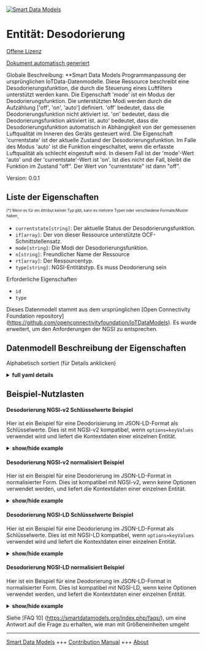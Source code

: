 <!-- 10-Header -->  
[![Smart Data Models](https://smartdatamodels.org/wp-content/uploads/2022/01/SmartDataModels_logo.png "Logo")](https://smartdatamodels.org)  
Entität: Desodorierung  
======================<!-- /10-Header -->  
<!-- 15-License -->  
[Offene Lizenz](https://github.com/smart-data-models//dataModel.OCF/blob/master/Deodorization/LICENSE.md)  
[Dokument automatisch generiert](https://docs.google.com/presentation/d/e/2PACX-1vTs-Ng5dIAwkg91oTTUdt8ua7woBXhPnwavZ0FxgR8BsAI_Ek3C5q97Nd94HS8KhP-r_quD4H0fgyt3/pub?start=false&loop=false&delayms=3000#slide=id.gb715ace035_0_60)  
<!-- /15-License -->  
<!-- 20-Description -->  
Globale Beschreibung: **Smart Data Models Programmanpassung der ursprünglichen IoTData-Datenmodelle. Diese Ressource beschreibt eine Desodorierungsfunktion, die durch die Steuerung eines Luftfilters unterstützt werden kann.   Die Eigenschaft 'mode' ist ein Modus der Deodorierungsfunktion. Die unterstützten Modi werden durch die Aufzählung ['off', 'on', 'auto'] definiert. 'off' bedeutet, dass die Deodorierungsfunktion nicht aktiviert ist. 'on' bedeutet, dass die Deodorierungsfunktion aktiviert ist. auto' bedeutet, dass die Desodorierungsfunktion automatisch in Abhängigkeit von der gemessenen Luftqualität im Inneren des Geräts gesteuert wird.  Die Eigenschaft 'currentstate' ist der aktuelle Zustand der Desodorierungsfunktion. Im Falle des Modus 'auto' ist die Funktion eingeschaltet, wenn die erfasste Luftqualität als schlecht eingestuft wird. In diesem Fall ist der 'mode'-Wert 'auto' und der 'currentstate'-Wert ist 'on'. Ist dies nicht der Fall, bleibt die Funktion im Zustand "off". Der Wert von "currentstate" ist dann "off".  
Version: 0.0.1  
<!-- /20-Description -->  
<!-- 30-PropertiesList -->  

## Liste der Eigenschaften  

<sup><sub>[*] Wenn es für ein Attribut keinen Typ gibt, kann es mehrere Typen oder verschiedene Formate/Muster haben</sub></sup>.  
- `currentstate[string]`: Der aktuelle Status der Desodorierungsfunktion.  - `if[array]`: Der von dieser Ressource unterstützte OCF-Schnittstellensatz.  - `mode[string]`: Die Modi der Desodorierungsfunktion.  - `n[string]`: Freundlicher Name der Ressource  - `rt[array]`: Der Ressourcentyp.  - `type[string]`: NGSI-Entitätstyp. Es muss Deodorierung sein  <!-- /30-PropertiesList -->  
<!-- 35-RequiredProperties -->  
Erforderliche Eigenschaften  
- `id`  - `type`  <!-- /35-RequiredProperties -->  
<!-- 40-RequiredProperties -->  
Dieses Datenmodell stammt aus dem ursprünglichen [Open Connectivity Foundation repository] (https://github.com/openconnectivityfoundation/IoTDataModels). Es wurde erweitert, um den Anforderungen der NGSI zu entsprechen.  
<!-- /40-RequiredProperties -->  
<!-- 50-DataModelHeader -->  
## Datenmodell Beschreibung der Eigenschaften  
Alphabetisch sortiert (für Details anklicken)  
<!-- /50-DataModelHeader -->  
<!-- 60-ModelYaml -->  
<details><summary><strong>full yaml details</strong></summary>    
```yaml  
Deodorization:    
  description: 'Smart Data Models Program adaptation of the original IoTData data Models. This Resource describes a deodorization function, which can be supported by controlling on air filter.   The Property ''mode'' is a mode of the deodorization function. The supported modes are defined by the enumeration [''off'', ''on'', ''auto''].  ''off'' means that the deodorization function is not enabled. ''on'' means that the deodorization function is active. ''auto'' means that the deodorization function is automatically controlled depending on sensed air condition in the device inside.  The Property ''currentstate'' is the current state of the deodorization function. In the case of ''auto'' mode, if the sensed air condition is determined to be bad, the function will be ''on''. Then, ''mode'' value is ''auto'' and ''currentstate'' value is ''on''. If not, the function is remaining ''off'' state. Then, ''currentstate'' value is ''off''.'    
  properties:    
    currentstate:    
      description: The current state of the Deodorization function.    
      enum:    
        - off    
        - on    
      readOnly: true    
      type: string    
      x-ngsi:    
        type: Property    
    if:    
      description: The OCF Interface set supported by this Resource.    
      items:    
        enum:    
          - oic.if.a    
          - oic.if.baseline    
        type: string    
      minItems: 2    
      readOnly: true    
      type: array    
      uniqueItems: true    
      x-ngsi:    
        type: Property    
    mode:    
      description: The modes of the Deodorization function.    
      enum:    
        - off    
        - on    
        - auto    
      type: string    
      x-ngsi:    
        type: Property    
    n:    
      description: Friendly name of the Resource    
      maxLength: 64    
      readOnly: true    
      type: string    
      x-ngsi:    
        type: Property    
    rt:    
      description: The Resource Type.    
      items:    
        enum:    
          - oic.r.deodorization    
        maxLength: 64    
        type: string    
      minItems: 1    
      readOnly: true    
      type: array    
      uniqueItems: true    
      x-ngsi:    
        type: Property    
    type:    
      description: NGSI entity type. It has to be Deodorization    
      enum:    
        - Deodorization    
      type: string    
      x-ngsi:    
        type: Property    
  required:    
    - id    
    - type    
  type: object    
  x-derived-from: https://github.com/OpenInterConnect/IoTDataModels/blob/master/DeodorizationResURI.swagger.json    
  x-disclaimer: 'Redistribution and use in source and binary forms, with or without modification, are permitted  provided that the license conditions are met. Copyleft (c) 2022 Contributors to Smart Data Models Program'    
  x-license-url: https://github.com/smart-data-models/dataModel.OCF/blob/master/Deodorization/LICENSE.md    
  x-model-schema: https://smart-data-models.github.io/dataModel.IoTDataModels/Deodorization/schema.json    
  x-model-tags: OCF    
  x-version: 0.0.1    
```  
</details>    
<!-- /60-ModelYaml -->  
<!-- 70-MiddleNotes -->  
<!-- /70-MiddleNotes -->  
<!-- 80-Examples -->  
## Beispiel-Nutzlasten  
#### Desodorierung NGSI-v2 Schlüsselwerte Beispiel  
Hier ist ein Beispiel für eine Deodorisierung im JSON-LD-Format als Schlüsselwerte. Dies ist mit NGSI-v2 kompatibel, wenn `options=keyValues` verwendet wird und liefert die Kontextdaten einer einzelnen Entität.  
<details><summary><strong>show/hide example</strong></summary>    
```json  
{  
  "id": "urn:ngsi-ld:Deodorization:id:XDXD:95550483",  
  "dateCreated": "1999-03-18T19:45:38Z",  
  "dateModified": "2003-06-19T17:39:31Z",  
  "source": "Enter example study enjoy get research cost once. Professor bill page center.",  
  "name": "Attention produce quite newspaper world story approach.",  
  "alternateName": "Stand usually material per great although young. During move somebody everybody inside.",  
  "description": "Talk fund we course affect mother. Bring western apply security democratic.",  
  "dataProvider": "Success show social modern view. Officer stock true center have foot watch firm. Require capital yourself yard bar approach.",  
  "owner": [  
    "urn:ngsi-ld:Deodorization:items:RAZH:64911453",  
    "urn:ngsi-ld:Deodorization:items:TUDH:55185476"  
  ],  
  "seeAlso": [  
    "urn:ngsi-ld:Deodorization:items:KRVY:49754379",  
    "urn:ngsi-ld:Deodorization:items:YFMD:65193227"  
  ],  
  "location": {  
    "type": "Point",  
    "coordinates": [  
      -4.4983885,  
      -135.992885  
    ]  
  },  
  "address": {  
    "streetAddress": "Low record Republican number prevent citizen group. List memory begin marriage weight.",  
    "addressLocality": "Standard religious your buy boy down lot. Partner someone available guess security sing between create. Within standard everyone speech require street manage.",  
    "addressRegion": "Short yet just table month until. Expert true dark director throughout red continue. You remain street various than training able.",  
    "addressCountry": "There meet maybe message language such.",  
    "postalCode": "Someone music several little training easy human.",  
    "postOfficeBoxNumber": "Walk me continue executive green. Feel coach fall stuff often."  
  },  
  "areaServed": "Common collection agree away. Gun collection recently old project."  
}  
```  
</details>  
#### Desodorierung NGSI-v2 normalisiert Beispiel  
Hier ist ein Beispiel für eine Deodorierung im JSON-LD-Format in normalisierter Form. Dies ist kompatibel mit NGSI-v2, wenn keine Optionen verwendet werden, und liefert die Kontextdaten einer einzelnen Entität.  
<details><summary><strong>show/hide example</strong></summary>    
```json  
{  
  "id": {  
    "type": "string",  
    "value": "urn:ngsi-ld:Deodorization:id:XDXD:95550483"  
  },  
  "dateCreated": {  
    "format": "date-time",  
    "type": "string",  
    "value": "1999-03-18T19:45:38Z"  
  },  
  "dateModified": {  
    "format": "date-time",  
    "type": "string",  
    "value": "2003-06-19T17:39:31Z"  
  },  
  "source": {  
    "type": "string",  
    "value": "Enter example study enjoy get research cost once. Professor bill page center."  
  },  
  "name": {  
    "type": "string",  
    "value": "Attention produce quite newspaper world story approach."  
  },  
  "alternateName": {  
    "type": "string",  
    "value": "Stand usually material per great although young. During move somebody everybody inside."  
  },  
  "description": {  
    "type": "string",  
    "value": "Talk fund we course affect mother. Bring western apply security democratic."  
  },  
  "dataProvider": {  
    "type": "string",  
    "value": "Success show social modern view. Officer stock true center have foot watch firm. Require capital yourself yard bar approach."  
  },  
  "owner": {  
    "type": "array",  
    "value": [  
      "urn:ngsi-ld:Deodorization:items:RAZH:64911453",  
      "urn:ngsi-ld:Deodorization:items:TUDH:55185476"  
    ]  
  },  
  "seeAlso": {  
    "type": "array",  
    "value": [  
      "urn:ngsi-ld:Deodorization:items:KRVY:49754379",  
      "urn:ngsi-ld:Deodorization:items:YFMD:65193227"  
    ]  
  },  
  "location": {  
    "type": "object",  
    "value": {  
      "type": "Point",  
      "coordinates": [  
        -4.4983885,  
        -135.992885  
      ]  
    }  
  },  
  "address": {  
    "type": "object",  
    "value": {  
      "streetAddress": "Low record Republican number prevent citizen group. List memory begin marriage weight.",  
      "addressLocality": "Standard religious your buy boy down lot. Partner someone available guess security sing between create. Within standard everyone speech require street manage.",  
      "addressRegion": "Short yet just table month until. Expert true dark director throughout red continue. You remain street various than training able.",  
      "addressCountry": "There meet maybe message language such.",  
      "postalCode": "Someone music several little training easy human.",  
      "postOfficeBoxNumber": "Walk me continue executive green. Feel coach fall stuff often."  
    }  
  },  
  "areaServed": {  
    "type": "string",  
    "value": "Common collection agree away. Gun collection recently old project."  
  }  
}  
```  
</details>  
#### Desodorierung NGSI-LD Schlüsselwerte Beispiel  
Hier ist ein Beispiel für eine Deodorierung im JSON-LD-Format als Schlüsselwerte. Dies ist mit NGSI-LD kompatibel, wenn `options=keyValues` verwendet wird und liefert die Kontextdaten einer einzelnen Entität.  
<details><summary><strong>show/hide example</strong></summary>    
```json  
{  
    "id": "urn:ngsi-ld:Deodorization:id:XDXD:95550483",  
    "dateCreated": "1999-03-18T19:45:38Z",  
    "dateModified": "2003-06-19T17:39:31Z",  
    "source": "Enter example study enjoy get research cost once. Professor bill page center.",  
    "name": "Attention produce quite newspaper world story approach.",  
    "alternateName": "Stand usually material per great although young. During move somebody everybody inside.",  
    "description": "Talk fund we course affect mother. Bring western apply security democratic.",  
    "dataProvider": "Success show social modern view. Officer stock true center have foot watch firm. Require capital yourself yard bar approach.",  
    "owner": [  
        "urn:ngsi-ld:Deodorization:items:RAZH:64911453",  
        "urn:ngsi-ld:Deodorization:items:TUDH:55185476"  
    ],  
    "seeAlso": [  
        "urn:ngsi-ld:Deodorization:items:KRVY:49754379",  
        "urn:ngsi-ld:Deodorization:items:YFMD:65193227"  
    ],  
    "location": {  
        "type": "Point",  
        "coordinates": [  
            -4.4983885,  
            -135.992885  
        ]  
    },  
    "address": {  
        "streetAddress": "Low record Republican number prevent citizen group. List memory begin marriage weight.",  
        "addressLocality": "Standard religious your buy boy down lot. Partner someone available guess security sing between create. Within standard everyone speech require street manage.",  
        "addressRegion": "Short yet just table month until. Expert true dark director throughout red continue. You remain street various than training able.",  
        "addressCountry": "There meet maybe message language such.",  
        "postalCode": "Someone music several little training easy human.",  
        "postOfficeBoxNumber": "Walk me continue executive green. Feel coach fall stuff often."  
    },  
    "areaServed": "Common collection agree away. Gun collection recently old project.",  
    "@context": [  
        "https://smartdatamodels.org/context.jsonld",  
        "https://raw.githubusercontent.com/smart-data-models/dataModel.OCF/master/context.jsonld"  
    ]  
}  
```  
</details>  
#### Desodorierung NGSI-LD normalisiert Beispiel  
Hier ist ein Beispiel für eine Deodorierung im JSON-LD-Format in normalisierter Form. Dies ist kompatibel mit NGSI-LD, wenn keine Optionen verwendet werden, und liefert die Kontextdaten einer einzelnen Entität.  
<details><summary><strong>show/hide example</strong></summary>    
```json  
{  
    "id": "urn:ngsi-ld:Deodorization:id:GSSB:36330935",  
    "dateCreated": {  
        "type": "Property",  
        "value": {  
            "@type": "DateTime",  
            "@value": "1993-06-11T07:49:03Z"  
        }  
    },  
    "dateModified": {  
        "type": "Property",  
        "value": {  
            "@type": "DateTime",  
            "@value": "2001-12-13T21:31:27Z"  
        }  
    },  
    "source": {  
        "type": "Property",  
        "value": "Commercial visit fly particularly training. Heart degree leave child. Surface summer style student red."  
    },  
    "name": {  
        "type": "Property",  
        "value": "Drive many rule check activity may. Of yeah ready career me."  
    },  
    "alternateName": {  
        "type": "Property",  
        "value": "Market fund series. Share simply country kind music class. Degree push against company point energy court. I modern face if respond."  
    },  
    "description": {  
        "type": "Property",  
        "value": "Loss often skin."  
    },  
    "dataProvider": {  
        "type": "Property",  
        "value": "Economy it total stock PM just enjoy. Ground official professional idea present. Young open situation than debate concern."  
    },  
    "owner": {  
        "type": "Property",  
        "value": [  
            "urn:ngsi-ld:Deodorization:items:XPSC:94768884",  
            "urn:ngsi-ld:Deodorization:items:FYFX:66660011"  
        ]  
    },  
    "seeAlso": {  
        "type": "Property",  
        "value": [  
            "urn:ngsi-ld:Deodorization:items:TUUK:04645794"  
        ]  
    },  
    "location": {  
        "type": "Property",  
        "value": {  
            "type": "Point",  
            "coordinates": [  
                -30.7009055,  
                60.468347  
            ]  
        }  
    },  
    "address": {  
        "type": "Property",  
        "value": {  
            "streetAddress": "Claim Mrs seek tax condition down article. Teach start and nice blood myself dog.",  
            "addressLocality": "Middle rise score concern.",  
            "addressRegion": "Tax expect believe situation only stuff. These tax church surface happen arrive of.",  
            "addressCountry": "Local everyone everything them radio total.",  
            "postalCode": "Feeling perhaps course base involve oil try. Question democratic health design realize. Mean nothing machine officer form generation his.",  
            "postOfficeBoxNumber": "House rest health entire down every carry. Staff away sell task effect describe."  
        }  
    },  
    "areaServed": {  
        "type": "Property",  
        "value": "Likely spring structure service. Congress various environment policy ground."  
    },  
    "@context": [  
        "https://smartdatamodels.org/context.jsonld",  
        "https://raw.githubusercontent.com/smart-data-models/dataModel.OCF/master/context.jsonld"  
    ]  
}  
```  
</details><!-- /80-Examples -->  
<!-- 90-FooterNotes -->  
<!-- /90-FooterNotes -->  
<!-- 95-Units -->  
Siehe [FAQ 10] (https://smartdatamodels.org/index.php/faqs/), um eine Antwort auf die Frage zu erhalten, wie man mit Größeneinheiten umgeht  
<!-- /95-Units -->  
<!-- 97-LastFooter -->  
---  
[Smart Data Models](https://smartdatamodels.org) +++ [Contribution Manual](https://bit.ly/contribution_manual) +++ [About](https://bit.ly/Introduction_SDM)<!-- /97-LastFooter -->  
